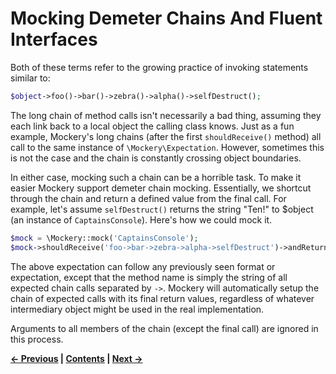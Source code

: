 # Mocking Demeter Chains And Fluent Interfaces


Both of these terms refer to the growing practice of invoking statements
similar to:

```PHP
$object->foo()->bar()->zebra()->alpha()->selfDestruct();
```

The long chain of method calls isn't necessarily a bad thing, assuming they
each link back to a local object the calling class knows. Just as a fun example,
Mockery's long chains (after the first `shouldReceive()` method) all call to the
same instance of `\Mockery\Expectation`. However, sometimes this is not the case
and the chain is constantly crossing object boundaries.

In either case, mocking such a chain can be a horrible task. To make it easier
Mockery support demeter chain mocking. Essentially, we shortcut through the
chain and return a defined value from the final call. For example, let's
assume `selfDestruct()` returns the string "Ten!" to $object (an instance of
`CaptainsConsole`). Here's how we could mock it.

```PHP
$mock = \Mockery::mock('CaptainsConsole');
$mock->shouldReceive('foo->bar->zebra->alpha->selfDestruct')->andReturn('Ten!');
```

The above expectation can follow any previously seen format or expectation, except
that the method name is simply the string of all expected chain calls separated
by `->`. Mockery will automatically setup the chain of expected calls with
its final return values, regardless of whatever intermediary object might be
used in the real implementation.

Arguments to all members of the chain (except the final call) are ignored in
this process.



**[&#8592; Previous](14-PRESERVING-PASS-BY-REFERENCE-PARAMETER-BEHAVIOUR.md) | [Contents](../README.md#documentation) | [Next &#8594;](16-MOCKERY-EXCEPTIONS.md)**
